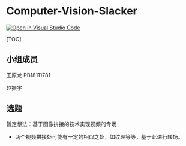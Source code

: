 # Computer-Vision-Slacker

[![Open in Visual Studio Code](https://classroom.github.com/assets/open-in-vscode-f059dc9a6f8d3a56e377f745f24479a46679e63a5d9fe6f495e02850cd0d8118.svg)](https://classroom.github.com/online_ide?assignment_repo_id=6410277&assignment_repo_type=AssignmentRepo)

[TOC]

## 小组成员

王原龙 PB18111781

赵振宇

## 选题

暂定想法：基于图像拼接的技术实现视频的专场

- 两个视频拼接处可能有一定的相似之处，如纹理等等，基于此进行转场。
